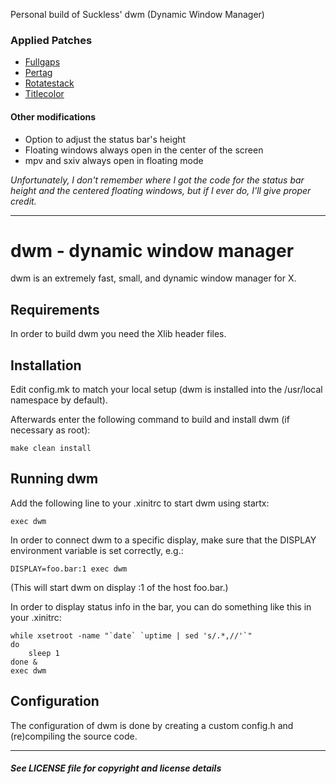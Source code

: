 Personal build of Suckless' dwm (Dynamic Window Manager)

### Applied Patches
  * [Fullgaps](https://dwm.suckless.org/patches/fullgaps/)
  * [Pertag](https://dwm.suckless.org/patches/pertag/)
  * [Rotatestack](https://dwm.suckless.org/patches/rotatestack/)
  * [Titlecolor](https://dwm.suckless.org/patches/titlecolor/)

#### Other modifications
  * Option to adjust the status bar's height
  * Floating windows always open in the center of the screen
  * mpv and sxiv always open in floating mode

_Unfortunately, I don't remember where I got the code for the status bar height and the centered floating windows, but if I ever do, I'll give proper credit._

-----------------

dwm - dynamic window manager
============================
dwm is an extremely fast, small, and dynamic window manager for X.


Requirements
------------
In order to build dwm you need the Xlib header files.


Installation
------------
Edit config.mk to match your local setup (dwm is installed into
the /usr/local namespace by default).

Afterwards enter the following command to build and install dwm (if
necessary as root):

    make clean install


Running dwm
-----------
Add the following line to your .xinitrc to start dwm using startx:

    exec dwm

In order to connect dwm to a specific display, make sure that
the DISPLAY environment variable is set correctly, e.g.:

    DISPLAY=foo.bar:1 exec dwm

(This will start dwm on display :1 of the host foo.bar.)

In order to display status info in the bar, you can do something
like this in your .xinitrc:

    while xsetroot -name "`date` `uptime | sed 's/.*,//'`"
    do
    	sleep 1
    done &
    exec dwm


Configuration
-------------
The configuration of dwm is done by creating a custom config.h
and (re)compiling the source code.

-------

#### _See LICENSE file for copyright and license details_
